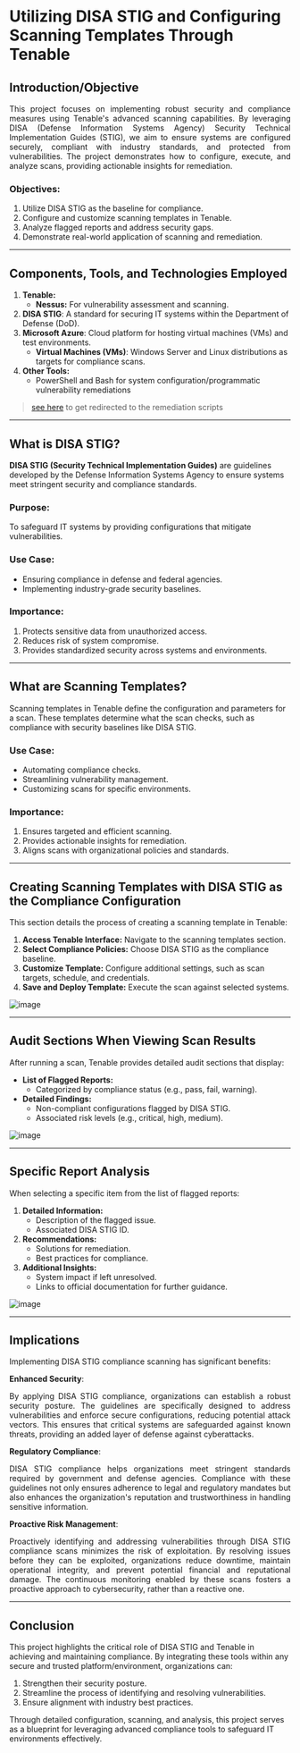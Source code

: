 # Utilizing DISA STIG and Configuring Scanning Templates Through Tenable

## Introduction/Objective
<p align="justify">This project focuses on implementing robust security and compliance measures using Tenable's advanced scanning capabilities. By leveraging DISA (Defense Information Systems Agency) Security Technical Implementation Guides (STIG), we aim to ensure systems are configured securely, compliant with industry standards, and protected from vulnerabilities. The project demonstrates how to configure, execute, and analyze scans, providing actionable insights for remediation.</p>

### Objectives:
1. Utilize DISA STIG as the baseline for compliance.
2. Configure and customize scanning templates in Tenable.
3. Analyze flagged reports and address security gaps.
4. Demonstrate real-world application of scanning and remediation.

---

## Components, Tools, and Technologies Employed
1. **Tenable:**
   - **Nessus:** For vulnerability assessment and scanning.
2. **DISA STIG**: A standard for securing IT systems within the Department of Defense (DoD).
3. **Microsoft Azure**: Cloud platform for hosting virtual machines (VMs) and test environments.
   - **Virtual Machines (VMs)**: Windows Server and Linux distributions as targets for compliance scans.
4. **Other Tools:**
   - PowerShell and Bash for system configuration/programmatic vulnerability remediations
> <a href="https://github.com/Joshua01X/Section-Under-Construction">see here</a> to get redirected to the remediation scripts
---

## What is DISA STIG?
**DISA STIG (Security Technical Implementation Guides)** are guidelines developed by the Defense Information Systems Agency to ensure systems meet stringent security and compliance standards.

### Purpose:
To safeguard IT systems by providing configurations that mitigate vulnerabilities.

### Use Case:
- Ensuring compliance in defense and federal agencies.
- Implementing industry-grade security baselines.

### Importance:
1. Protects sensitive data from unauthorized access.
2. Reduces risk of system compromise.
3. Provides standardized security across systems and environments.

---

## What are Scanning Templates?
Scanning templates in Tenable define the configuration and parameters for a scan. These templates determine what the scan checks, such as compliance with security baselines like DISA STIG.

### Use Case:
- Automating compliance checks.
- Streamlining vulnerability management.
- Customizing scans for specific environments.

### Importance:
1. Ensures targeted and efficient scanning.
2. Provides actionable insights for remediation.
3. Aligns scans with organizational policies and standards.

---

## Creating Scanning Templates with DISA STIG as the Compliance Configuration

This section details the process of creating a scanning template in Tenable:
1. **Access Tenable Interface:** Navigate to the scanning templates section.
2. **Select Compliance Policies:** Choose DISA STIG as the compliance baseline.
3. **Customize Template:** Configure additional settings, such as scan targets, schedule, and credentials.
4. **Save and Deploy Template:** Execute the scan against selected systems.

![image](https://github.com/user-attachments/assets/7e85bcbc-6ddc-4316-835c-750df48ba7a3)

---

## Audit Sections When Viewing Scan Results
After running a scan, Tenable provides detailed audit sections that display:
- **List of Flagged Reports:**
  - Categorized by compliance status (e.g., pass, fail, warning).
- **Detailed Findings:**
  - Non-compliant configurations flagged by DISA STIG.
  - Associated risk levels (e.g., critical, high, medium).

![image](https://github.com/user-attachments/assets/a6b1ca64-66c4-4f0c-8e84-d557e8b459a1)

---

## Specific Report Analysis
When selecting a specific item from the list of flagged reports:
1. **Detailed Information:**
   - Description of the flagged issue.
   - Associated DISA STIG ID.
2. **Recommendations:**
   - Solutions for remediation.
   - Best practices for compliance.
3. **Additional Insights:**
   - System impact if left unresolved.
   - Links to official documentation for further guidance.

![image](https://github.com/user-attachments/assets/b01c7a73-3ff5-4c83-8cbd-157486f55281)

---

## Implications
Implementing DISA STIG compliance scanning has significant benefits:

**Enhanced Security**:

<p align="justify">By applying DISA STIG compliance, organizations can establish a robust security posture. The guidelines are specifically designed to address vulnerabilities and enforce secure configurations, reducing potential attack vectors. This ensures that critical systems are safeguarded against known threats, providing an added layer of defense against cyberattacks.</p>

**Regulatory Compliance**:

<p align="justify">DISA STIG compliance helps organizations meet stringent standards required by government and defense agencies. Compliance with these guidelines not only ensures adherence to legal and regulatory mandates but also enhances the organization's reputation and trustworthiness in handling sensitive information.</p>

**Proactive Risk Management**:

<p align="justify">Proactively identifying and addressing vulnerabilities through DISA STIG compliance scans minimizes the risk of exploitation. By resolving issues before they can be exploited, organizations reduce downtime, maintain operational integrity, and prevent potential financial and reputational damage. The continuous monitoring enabled by these scans fosters a proactive approach to cybersecurity, rather than a reactive one.</p>

---

## Conclusion
This project highlights the critical role of DISA STIG and Tenable in achieving and maintaining compliance. By integrating these tools within any secure and trusted platform/environment, organizations can:
1. Strengthen their security posture.
2. Streamline the process of identifying and resolving vulnerabilities.
3. Ensure alignment with industry best practices.

Through detailed configuration, scanning, and analysis, this project serves as a blueprint for leveraging advanced compliance tools to safeguard IT environments effectively.

